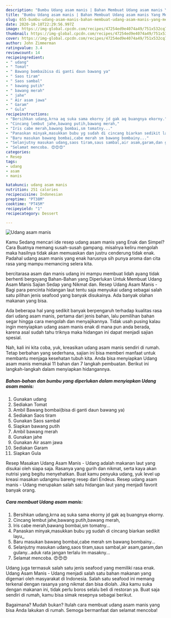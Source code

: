 ```yaml
---
description: "Bumbu Udang asam manis | Bahan Membuat Udang asam manis Yang Menggugah Selera"
title: "Bumbu Udang asam manis | Bahan Membuat Udang asam manis Yang Menggugah Selera"
slug: 655-bumbu-udang-asam-manis-bahan-membuat-udang-asam-manis-yang-menggugah-selera
date: 2020-10-18T22:29:56.997Z
image: https://img-global.cpcdn.com/recipes/47254ed9e4074a49/751x532cq70/udang-asam-manis-foto-resep-utama.jpg
thumbnail: https://img-global.cpcdn.com/recipes/47254ed9e4074a49/751x532cq70/udang-asam-manis-foto-resep-utama.jpg
cover: https://img-global.cpcdn.com/recipes/47254ed9e4074a49/751x532cq70/udang-asam-manis-foto-resep-utama.jpg
author: John Zimmerman
ratingvalue: 3.4
reviewcount: 14
recipeingredient:
- " udang"
- " Tomat"
- " Bawang bombaibisa di ganti daun bawang ya"
- " Saos tiram"
- " Saos sambal"
- " bawang putih"
- " bawang merah"
- " jahe"
- " Air asam jawa"
- " Garam"
- " Gula"
recipeinstructions:
- "Bersihkan udang,krna aq suka sama ekorny jd gak aq buangnya ekorny."
- "Cincang lembut jahe,bawang putih,bawang merah,"
- "Iris cabe merah,bawang bombai,sm tomatny..."
- "Panaskan minyak,masukkan bubu yg sudah di cincang biarkan sedikit layu,,"
- "Baru masukan bawang bombai,cabe merah sm bawang bombainy..."
- "Selanjutny masukan udang,saos tiram,saus sambal,air asam,garam,dan gulany...aduk rata jangan terlalu lm masakny..."
- "Selamat mencoba. 😍😍😍"
categories:
- Resep
tags:
- udang
- asam
- manis

katakunci: udang asam manis 
nutrition: 251 calories
recipecuisine: Indonesian
preptime: "PT38M"
cooktime: "PT45M"
recipeyield: "1"
recipecategory: Dessert

---
```



![Udang asam manis](https://img-global.cpcdn.com/recipes/47254ed9e4074a49/751x532cq70/udang-asam-manis-foto-resep-utama.jpg)

Kamu Sedang mencari ide resep udang asam manis yang Enak dan Simpel? Cara Buatnya memang susah-susah gampang. misalnya keliru mengolah maka hasilnya tidak akan memuaskan dan justru cenderung tidak enak. Padahal udang asam manis yang enak harusnya sih punya aroma dan cita rasa yang mampu memancing selera kita.

bercitarasa asam dan manis udang ini mampu membuat lidah ayang tidak berhenti bergoyang Bahan-Bahan yang Diperlukan Untuk Membuat Udang Asam Manis Sajian Sedap yang Nikmat dan. Resep Udang Asam Manis - Bagi para pencinta hidangan laut tentu saja menyukai udang sebagai salah satu pilihan jenis seafood yang banyak disukainya. Ada banyak olahan makanan yang bisa.

Ada beberapa hal yang sedikit banyak berpengaruh terhadap kualitas rasa dari udang asam manis, pertama dari jenis bahan, lalu pemilihan bahan segar hingga cara mengolah dan menyajikannya. Tidak usah pusing kalau ingin menyiapkan udang asam manis enak di mana pun anda berada, karena asal sudah tahu triknya maka hidangan ini dapat menjadi sajian spesial.


Nah, kali ini kita coba, yuk, kreasikan udang asam manis sendiri di rumah. Tetap berbahan yang sederhana, sajian ini bisa memberi manfaat untuk membantu menjaga kesehatan tubuh kita. Anda bisa menyiapkan Udang asam manis memakai 11 bahan dan 7 langkah pembuatan. Berikut ini langkah-langkah dalam menyiapkan hidangannya.

<!--inarticleads1-->

##### Bahan-bahan dan bumbu yang diperlukan dalam menyiapkan Udang asam manis:

1. Gunakan  udang
1. Sediakan  Tomat
1. Ambil  Bawang bombai(bisa di ganti daun bawang ya)
1. Sediakan  Saos tiram
1. Gunakan  Saos sambal
1. Siapkan  bawang putih
1. Ambil  bawang merah
1. Gunakan  jahe
1. Gunakan  Air asam jawa
1. Sediakan  Garam
1. Siapkan  Gula


Resep Masakan Udang Asam Manis - Udang adalah makanan laut yang disukai oleh siapa saja. Rasanya yang gurih dan nikmat, serta kaya akan nutrisi yang begitu menyehatkan. Buat kamu penyuka udang, yuk level up kreasi masakan udangmu bareng resep dari Endeus. Resep udang asam manis - Udang merupakan salah satu hidangan laut yang menjadi favorit banyak orang. 

<!--inarticleads2-->

##### Cara membuat Udang asam manis:

1. Bersihkan udang,krna aq suka sama ekorny jd gak aq buangnya ekorny.
1. Cincang lembut jahe,bawang putih,bawang merah,
1. Iris cabe merah,bawang bombai,sm tomatny...
1. Panaskan minyak,masukkan bubu yg sudah di cincang biarkan sedikit layu,,
1. Baru masukan bawang bombai,cabe merah sm bawang bombainy...
1. Selanjutny masukan udang,saos tiram,saus sambal,air asam,garam,dan gulany...aduk rata jangan terlalu lm masakny...
1. Selamat mencoba. 😍😍😍


Udang juga termasuk salah satu jenis seafood yang memiliki rasa enak. Udang Asam Manis - Udang menjadi salah satu bahan makanan yang digemari oleh masyarakat di Indonesia. Salah satu seafood ini memang terkenal dengan rasanya yang nikmat dan bisa diolah. Jika kamu suka dengan makanan ini, tidak perlu boros selalu beli di restoran ya. Buat saja sendiri di rumah, kamu bisa simak resepnya sebagai berikut. 

Bagaimana? Mudah bukan? Itulah cara membuat udang asam manis yang bisa Anda lakukan di rumah. Semoga bermanfaat dan selamat mencoba!
